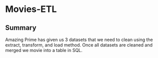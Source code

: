 # Movies-ETL

## Summary

Amazing Prime has given us 3 datasets that we need to clean using the extract, transform, and load method. Once all datasets are cleaned and merged we movie into a table in SQL.
